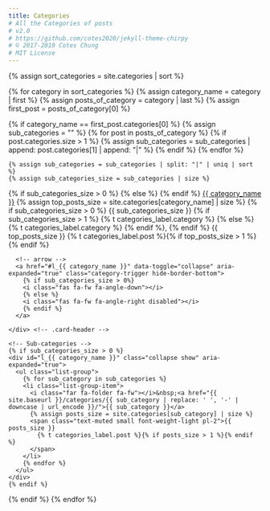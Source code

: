 ```yaml
---
title: Categories
# All the Categories of posts
# v2.0
# https://github.com/cotes2020/jekyll-theme-chirpy
# © 2017-2019 Cotes Chung
# MIT License
---
```


{% assign sort_categories = site.categories | sort %}

{% for category in sort_categories %}
{% assign category_name = category | first %}
{% assign posts_of_category = category | last %}
{% assign first_post = posts_of_category[0] %}

{% if category_name == first_post.categories[0] %}
{% assign sub_categories = "" %}
{% for post in posts_of_category %}
{% if post.categories.size > 1 %}
{% assign sub_categories = sub_categories | append: post.categories[1] | append: "|" %}
{% endif %}
{% endfor %}

    {% assign sub_categories = sub_categories | split: "|" | uniq | sort %}
    {% assign sub_categories_size = sub_categories | size %}

  <div class="card categories">
    <!-- top-category -->
    <div class="card-header d-flex justify-content-between hide-border-bottom" id="h_{{ category_name }}">
      <span>
      {% if sub_categories_size > 0 %}
        <i class="far fa-folder-open fa-fw"></i>
      {% else %}
        <i class="far fa-folder fa-fw"></i>
      {% endif %}
        <a href="{{ site.baseurl }}/categories/{{ category_name | replace: ' ', '-' | downcase | url_encode }}/">{{ category_name }}</a>
        <!-- content count -->
        {% assign top_posts_size = site.categories[category_name] | size %}
        <span class="text-muted small font-weight-light pl-2">
        {% if sub_categories_size > 0 %}
          {{ sub_categories_size }}
          {% if sub_categories_size > 1 %}
          {% t categories_label.category %}
          {% else %}
          {% t categories_label.category %}
          {% endif %},
        {% endif %}
          {{ top_posts_size }}
          {% t categories_label.post %}{% if top_posts_size > 1 %}{% endif %}
        </span>
      </span>

      <!-- arrow -->
      <a href="#l_{{ category_name }}" data-toggle="collapse" aria-expanded="true" class="category-trigger hide-border-bottom">
        {% if sub_categories_size > 0%}
        <i class="fas fa-fw fa-angle-down"></i>
        {% else %}
        <i class="fas fa-fw fa-angle-right disabled"></i>
        {% endif %}
      </a>

    </div> <!-- .card-header -->

    <!-- Sub-categories -->
    {% if sub_categories_size > 0 %}
    <div id="l_{{ category_name }}" class="collapse show" aria-expanded="true">
      <ul class="list-group">
        {% for sub_category in sub_categories %}
        <li class="list-group-item">
          <i class="far fa-folder fa-fw"></i>&nbsp;<a href="{{ site.baseurl }}/categories/{{ sub_category | replace: ' ', '-' | downcase | url_encode }}/">{{ sub_category }}</a>
          {% assign posts_size = site.categories[sub_category] | size %}
          <span class="text-muted small font-weight-light pl-2">{{ posts_size }}
            {% t categories_label.post %}{% if posts_size > 1 %}{% endif %}
          </span>
        </li>
        {% endfor %}
      </ul>
    </div>
    {% endif %}

  </div> <!-- .card -->

{% endif %}
{% endfor %}

<script src="{{ site.baseurl }}/assets/js/dist/category-collapse.min.js" async></script>
